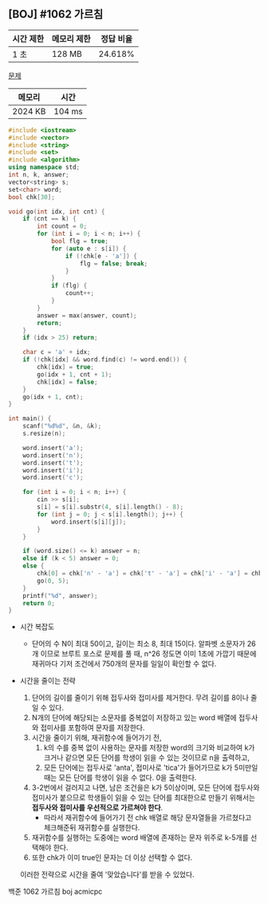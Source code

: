 ## [BOJ] #1062 가르침

| 시간 제한 | 메모리 제한 | 정답 비율 |
| --------- | ----------- | --------- |
| 1 초      | 128 MB      | 24.618%   |

[문제](https://www.acmicpc.net/problem/1062)



| 메모리  | 시간   |
| ------- | ------ |
| 2024 KB | 104 ms |

```c++
#include <iostream>
#include <vector>
#include <string>
#include <set>
#include <algorithm>
using namespace std;
int n, k, answer;
vector<string> s;
set<char> word;
bool chk[30];

void go(int idx, int cnt) {
	if (cnt == k) {
		int count = 0;
		for (int i = 0; i < n; i++) {
			bool flg = true;
			for (auto e : s[i]) {
				if (!chk[e - 'a']) {
					flg = false; break;
				}
			}
			if (flg) {
				count++;
			}
		}
		answer = max(answer, count);
		return;
	}
	if (idx > 25) return;

	char c = 'a' + idx;
	if (!chk[idx] && word.find(c) != word.end()) {
		chk[idx] = true;
		go(idx + 1, cnt + 1);
		chk[idx] = false;
	}
	go(idx + 1, cnt);
}

int main() {
	scanf("%d%d", &n, &k);	
	s.resize(n);

	word.insert('a');
	word.insert('n');
	word.insert('t');
	word.insert('i');
	word.insert('c');

	for (int i = 0; i < n; i++) {
		cin >> s[i];
		s[i] = s[i].substr(4, s[i].length() - 8);
		for (int j = 0; j < s[i].length(); j++) {
			word.insert(s[i][j]);
		}
	}

	if (word.size() <= k) answer = n;
	else if (k < 5) answer = 0;
	else {
		chk[0] = chk['n' - 'a'] = chk['t' - 'a'] = chk['i' - 'a'] = chk['c' - 'a'] = true;
		go(0, 5);
	}
	printf("%d", answer);
	return 0;
}
```

- 시간 복잡도

  - 단어의 수 N이 최대 50이고, 길이는 최소 8, 최대 15이다. 알파벳 소문자가 26개 이므로 브루트 포스로 문제를 풀 때, n^26 정도면 이미 1초에 가깝기 때문에 재귀마다 기저 조건에서 750개의 문자를 일일이 확인할 수 없다.

- 시간을 줄이는 전략

  1. 단어의 길이를 줄이기 위해 접두사와 접미사를 제거한다. 무려 길이를 8이나 줄일 수 있다.
  2. N개의 단어에 해당되는 소문자를 중복없이 저장하고 있는 word 배열에 접두사와 접미사를 포함하여 문자를 저장한다.
  3. 시간을 줄이기 위해, 재귀함수에 들어가기 전, 
     1. k의 수를 중복 없이 사용하는 문자를 저장한 word의 크기와 비교하여 k가 크거나 같으면 모든 단어를 학생이 읽을 수 있는 것이므로 n을 출력하고,
     2. 모든 단어에는 접두사로 'anta', 접미사로 'tica'가 들어가므로 k가 5미만일 때는 모든 단어를 학생이 읽을 수 없다. 0을 출력한다.
  4. 3-2번에서 걸러지고 나면, 남은 조건을은 k가 5이상이며, 모든 단어에 접두사와 접미사가 붙으므로 학생들이 읽을 수 있는 단어를 최대한으로 만들기 위해서는 **접두사와 접미사를 우선적으로 가르쳐야 한다**.
     - 따라서 재귀함수에 들어가기 전 chk 배열로 해당 문자열들을 가르쳤다고 체크해준뒤 재귀함수를 실행한다.
  5. 재귀함수를 실행하는 도중에는 word 배열에 존재하는 문자 위주로 k-5개를 선택해야 한다.
  6. 또한 chk가 이미 true인 문자는 더 이상 선택할 수 없다.

  이러한 전략으로 시간을 줄여 '맞았습니다'를 받을 수 있었다.

  



백준 1062 가르침 boj acmicpc

